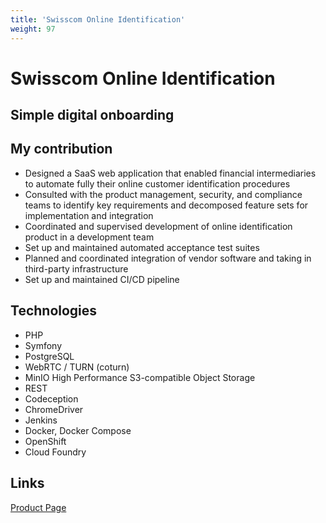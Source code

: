 ```yaml
---
title: 'Swisscom Online Identification'
weight: 97
---
```


# Swisscom  Online Identification

## Simple digital onboarding

<!--more-->

## My contribution

* Designed a SaaS web application that enabled financial intermediaries to automate fully their online customer identification procedures
* Consulted with the product management, security, and compliance teams to identify key requirements and decomposed feature sets for implementation and integration
* Coordinated and supervised development of online identification product in a development team
* Set up and maintained automated acceptance test suites
* Planned and coordinated integration of vendor software and taking in third-party infrastructure
* Set up and maintained CI/CD pipeline

## Technologies

* PHP
* Symfony
* PostgreSQL
* WebRTC / TURN (coturn)
* MinIO High Performance S3-compatible Object Storage
* REST
* Codeception
* ChromeDriver
* Jenkins
* Docker, Docker Compose
* OpenShift
* Cloud Foundry

## Links

<a href="https://www.swisscom.ch/en/business/enterprise/offer/banking/digital-identification-signing.html" target="_blank">Product Page</a>
